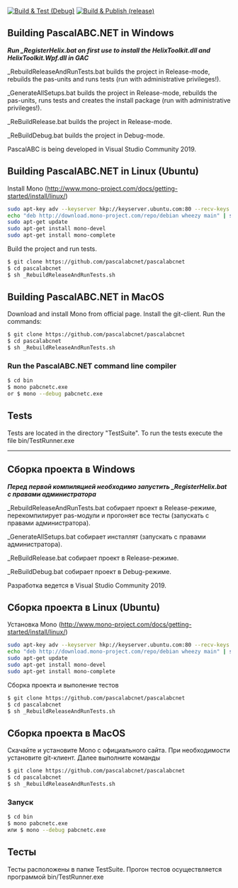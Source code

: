 [![Build & Test (Debug)](https://github.com/spectatorBH/pascalabcnet/actions/workflows/build-test-and-publish.yml/badge.svg)](https://github.com/spectatorBH/pascalabcnet/actions/workflows/build-test-and-publish.yml) [![Build & Publish (release)](https://github.com/spectatorBH/pascalabcnet/actions/workflows/build-and-publish.yml/badge.svg)](https://github.com/spectatorBH/pascalabcnet/actions/workflows/build-and-publish.yml)

## Building PascalABC.NET in Windows
***Run _RegisterHelix.bat on first use to install the HelixToolkit.dll and HelixToolkit.Wpf.dll in GAC***

_RebuildReleaseAndRunTests.bat builds the project in Release-mode, rebuilds the pas-units and runs tests (run with administrative privileges!).

_GenerateAllSetups.bat builds the project in Release-mode, rebuilds the pas-units, runs tests and creates the install package (run with administrative privileges!).

_ReBuildRelease.bat builds the project in Release-mode.

_ReBuildDebug.bat builds the project in Debug-mode. 

PascalABC is being developed in Visual Studio Community 2019.

## Building PascalABC.NET in Linux (Ubuntu)
Install Mono (http://www.mono-project.com/docs/getting-started/install/linux/)
```bash
sudo apt-key adv --keyserver hkp://keyserver.ubuntu.com:80 --recv-keys 3FA7E0328081BFF6A14DA29AA6A19B38D3D831EF
echo "deb http://download.mono-project.com/repo/debian wheezy main" | sudo tee /etc/apt/sources.list.d/mono-xamarin.list
sudo apt-get update
sudo apt-get install mono-devel
sudo apt-get install mono-complete
```

Build the project and run tests.
```bash
$ git clone https://github.com/pascalabcnet/pascalabcnet
$ cd pascalabcnet
$ sh _RebuildReleaseAndRunTests.sh
```

## Building PascalABC.NET in MacOS
Download and install Mono from official page. Install the git-client. Run the commands:
```bash
$ git clone https://github.com/pascalabcnet/pascalabcnet
$ cd pascalabcnet
$ sh _RebuildReleaseAndRunTests.sh
```

### Run the PascalABC.NET command line compiler
```bash
$ cd bin
$ mono pabcnetc.exe
or $ mono --debug pabcnetc.exe
```

## Tests
Tests are located in the directory "TestSuite". To run the tests execute the file bin/TestRunner.exe

-----------------------------------------------------------------------------------------------------

## Сборка проекта в Windows
***Перед первой компиляцией необходимо запустить _RegisterHelix.bat с правами администратора***

_RebuildReleaseAndRunTests.bat собирает проект в Release-режиме, перекомпилирует pas-модули и прогоняет все тесты (запускать с правами администратора).

_GenerateAllSetups.bat собирает инсталлят (запускать с правами администратора).

_ReBuildRelease.bat собирает проект в Release-режиме.

_ReBuildDebug.bat собирает проект в Debug-режиме.


Разработка ведется в Visual Studio Community 2019.

## Сборка проекта в Linux (Ubuntu)
Установка Mono (http://www.mono-project.com/docs/getting-started/install/linux/)
```bash
sudo apt-key adv --keyserver hkp://keyserver.ubuntu.com:80 --recv-keys 3FA7E0328081BFF6A14DA29AA6A19B38D3D831EF
echo "deb http://download.mono-project.com/repo/debian wheezy main" | sudo tee /etc/apt/sources.list.d/mono-xamarin.list
sudo apt-get update
sudo apt-get install mono-devel
sudo apt-get install mono-complete
```

Сборка проекта и выполение тестов
```bash
$ git clone https://github.com/pascalabcnet/pascalabcnet
$ cd pascalabcnet
$ sh _RebuildReleaseAndRunTests.sh
```

## Сборка проекта в MacOS
Скачайте и установите Mono с официального сайта. При необходимости установите git-клиент. Далее выполните команды
```bash
$ git clone https://github.com/pascalabcnet/pascalabcnet
$ cd pascalabcnet
$ sh _RebuildReleaseAndRunTests.sh
```

### Запуск
```bash
$ cd bin
$ mono pabcnetc.exe
или $ mono --debug pabcnetc.exe
```

## Тесты
Тесты расположены в папке TestSuite. Прогон тестов осуществляется программой bin/TestRunner.exe

